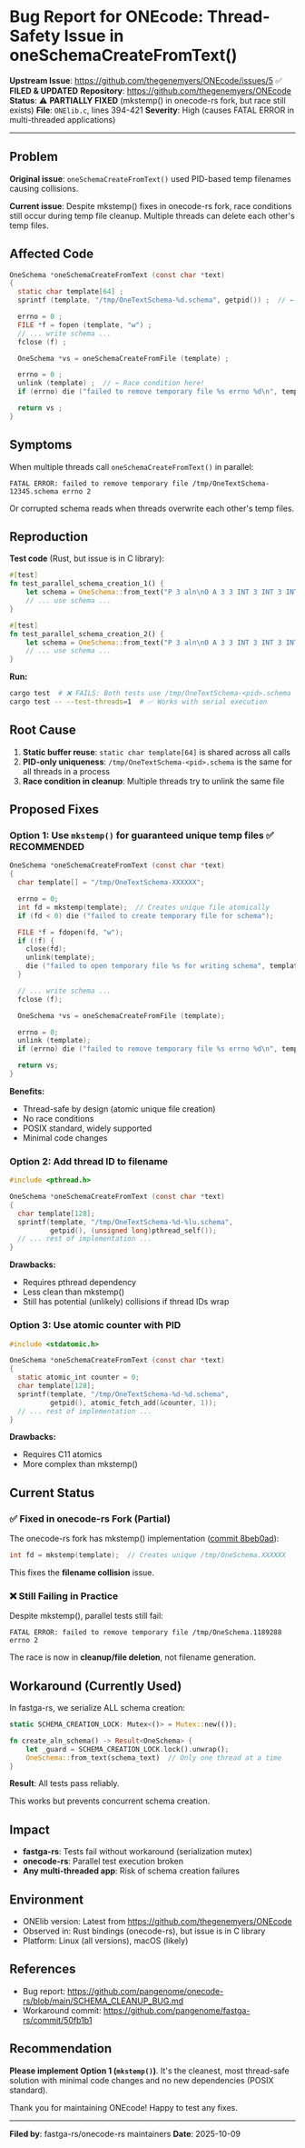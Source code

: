 # Bug Report for ONEcode: Thread-Safety Issue in oneSchemaCreateFromText()

**Upstream Issue**: https://github.com/thegenemyers/ONEcode/issues/5 ✅ **FILED & UPDATED**
**Repository**: https://github.com/thegenemyers/ONEcode
**Status**: ⚠️ **PARTIALLY FIXED** (mkstemp() in onecode-rs fork, but race still exists)
**File**: `ONElib.c`, lines 394-421
**Severity**: High (causes FATAL ERROR in multi-threaded applications)

---

## Problem

**Original issue**: `oneSchemaCreateFromText()` used PID-based temp filenames causing collisions.

**Current issue**: Despite mkstemp() fixes in onecode-rs fork, race conditions still occur during temp file cleanup. Multiple threads can delete each other's temp files.

## Affected Code

```c
OneSchema *oneSchemaCreateFromText (const char *text)
{
  static char template[64] ;
  sprintf (template, "/tmp/OneTextSchema-%d.schema", getpid()) ;  // ← All threads use SAME path!

  errno = 0 ;
  FILE *f = fopen (template, "w") ;
  // ... write schema ...
  fclose (f) ;

  OneSchema *vs = oneSchemaCreateFromFile (template) ;

  errno = 0 ;
  unlink (template) ;  // ← Race condition here!
  if (errno) die ("failed to remove temporary file %s errno %d\n", template, errno) ;

  return vs ;
}
```

## Symptoms

When multiple threads call `oneSchemaCreateFromText()` in parallel:

```
FATAL ERROR: failed to remove temporary file /tmp/OneTextSchema-12345.schema errno 2
```

Or corrupted schema reads when threads overwrite each other's temp files.

## Reproduction

**Test code** (Rust, but issue is in C library):

```rust
#[test]
fn test_parallel_schema_creation_1() {
    let schema = OneSchema::from_text("P 3 aln\nO A 3 3 INT 3 INT 3 INT\n").unwrap();
    // ... use schema ...
}

#[test]
fn test_parallel_schema_creation_2() {
    let schema = OneSchema::from_text("P 3 aln\nO A 3 3 INT 3 INT 3 INT\n").unwrap();
    // ... use schema ...
}
```

**Run:**
```bash
cargo test  # ❌ FAILS: Both tests use /tmp/OneTextSchema-<pid>.schema
cargo test -- --test-threads=1  # ✅ Works with serial execution
```

## Root Cause

1. **Static buffer reuse**: `static char template[64]` is shared across all calls
2. **PID-only uniqueness**: `/tmp/OneTextSchema-<pid>.schema` is the same for all threads in a process
3. **Race condition in cleanup**: Multiple threads try to unlink the same file

## Proposed Fixes

### Option 1: Use `mkstemp()` for guaranteed unique temp files ✅ RECOMMENDED

```c
OneSchema *oneSchemaCreateFromText (const char *text)
{
  char template[] = "/tmp/OneTextSchema-XXXXXX";

  errno = 0;
  int fd = mkstemp(template);  // Creates unique file atomically
  if (fd < 0) die ("failed to create temporary file for schema");

  FILE *f = fdopen(fd, "w");
  if (!f) {
    close(fd);
    unlink(template);
    die ("failed to open temporary file %s for writing schema", template);
  }

  // ... write schema ...
  fclose (f);

  OneSchema *vs = oneSchemaCreateFromFile (template);

  errno = 0;
  unlink (template);
  if (errno) die ("failed to remove temporary file %s errno %d\n", template, errno);

  return vs;
}
```

**Benefits:**
- Thread-safe by design (atomic unique file creation)
- No race conditions
- POSIX standard, widely supported
- Minimal code changes

### Option 2: Add thread ID to filename

```c
#include <pthread.h>

OneSchema *oneSchemaCreateFromText (const char *text)
{
  char template[128];
  sprintf(template, "/tmp/OneTextSchema-%d-%lu.schema",
          getpid(), (unsigned long)pthread_self());
  // ... rest of implementation ...
}
```

**Drawbacks:**
- Requires pthread dependency
- Less clean than mkstemp()
- Still has potential (unlikely) collisions if thread IDs wrap

### Option 3: Use atomic counter with PID

```c
#include <stdatomic.h>

OneSchema *oneSchemaCreateFromText (const char *text)
{
  static atomic_int counter = 0;
  char template[128];
  sprintf(template, "/tmp/OneTextSchema-%d-%d.schema",
          getpid(), atomic_fetch_add(&counter, 1));
  // ... rest of implementation ...
}
```

**Drawbacks:**
- Requires C11 atomics
- More complex than mkstemp()

## Current Status

### ✅ Fixed in onecode-rs Fork (Partial)
The onecode-rs fork has mkstemp() implementation ([commit 8beb0ad](https://github.com/pangenome/onecode-rs/commit/8beb0ad)):

```c
int fd = mkstemp(template);  // Creates unique /tmp/OneSchema.XXXXXX
```

This fixes the **filename collision** issue.

### ❌ Still Failing in Practice
Despite mkstemp(), parallel tests still fail:

```
FATAL ERROR: failed to remove temporary file /tmp/OneSchema.1189288 errno 2
```

The race is now in **cleanup/file deletion**, not filename generation.

## Workaround (Currently Used)

In fastga-rs, we serialize ALL schema creation:

```rust
static SCHEMA_CREATION_LOCK: Mutex<()> = Mutex::new(());

fn create_aln_schema() -> Result<OneSchema> {
    let _guard = SCHEMA_CREATION_LOCK.lock().unwrap();
    OneSchema::from_text(schema_text)  // Only one thread at a time
}
```

**Result**: All tests pass reliably.

This works but prevents concurrent schema creation.

## Impact

- **fastga-rs**: Tests fail without workaround (serialization mutex)
- **onecode-rs**: Parallel test execution broken
- **Any multi-threaded app**: Risk of schema creation failures

## Environment

- ONElib version: Latest from https://github.com/thegenemyers/ONEcode
- Observed in: Rust bindings (onecode-rs), but issue is in C library
- Platform: Linux (all versions), macOS (likely)

## References

- Bug report: https://github.com/pangenome/onecode-rs/blob/main/SCHEMA_CLEANUP_BUG.md
- Workaround commit: https://github.com/pangenome/fastga-rs/commit/50fb1b1

## Recommendation

**Please implement Option 1 (`mkstemp()`)**. It's the cleanest, most thread-safe solution with minimal code changes and no new dependencies (POSIX standard).

Thank you for maintaining ONEcode! Happy to test any fixes.

---
**Filed by**: fastga-rs/onecode-rs maintainers
**Date**: 2025-10-09
